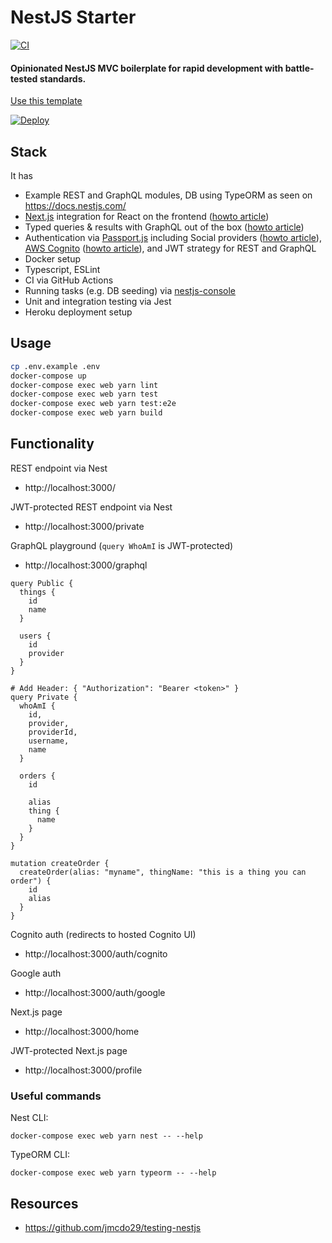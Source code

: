 # NestJS Starter
[![CI](https://github.com/thisismydesign/nestjs-starter/actions/workflows/ci.yml/badge.svg)](https://github.com/thisismydesign/nestjs-starter/actions/workflows/ci.yml)

#### Opinionated NestJS MVC boilerplate for rapid development with battle-tested standards.

[Use this template](https://github.com/thisismydesign/nestjs-starter/generate)

[![Deploy](https://www.herokucdn.com/deploy/button.svg)](https://heroku.com/deploy)

## Stack

It has
- Example REST and GraphQL modules, DB using TypeORM as seen on https://docs.nestjs.com/
- [Next.js](https://nextjs.org/) integration for React on the frontend ([howto article](https://csaba-apagyi.medium.com/nestjs-react-next-js-in-one-mvc-repo-for-rapid-prototyping-faed42a194ca))
- Typed queries & results with GraphQL out of the box ([howto article](https://csaba-apagyi.medium.com/automagically-typed-graphql-queries-and-results-with-apollo-3731bad989aa))
- Authentication via [Passport.js](http://www.passportjs.org/) including Social providers ([howto article](https://medium.com/csaba.apagyi/oauth2-in-nestjs-for-social-login-google-facebook-twitter-etc-8b405d570fd2)), [AWS Cognito](https://aws.amazon.com/cognito/) ([howto article](https://medium.com/csaba.apagyi/cognito-via-oauth2-in-nestjs-outsourcing-authentication-without-vendor-lock-in-ce908518f547)), and JWT strategy for REST and GraphQL
- Docker setup
- Typescript, ESLint
- CI via GitHub Actions
- Running tasks (e.g. DB seeding) via [nestjs-console](https://github.com/Pop-Code/nestjs-console)
- Unit and integration testing via Jest
- Heroku deployment setup

## Usage

```sh
cp .env.example .env
docker-compose up
docker-compose exec web yarn lint
docker-compose exec web yarn test
docker-compose exec web yarn test:e2e
docker-compose exec web yarn build
```

## Functionality

REST endpoint via Nest
- http://localhost:3000/

JWT-protected REST endpoint via Nest
- http://localhost:3000/private

GraphQL playground (`query WhoAmI` is JWT-protected)
- http://localhost:3000/graphql
```qgl
query Public {
  things {
    id
    name
  }

  users {
    id
    provider
  }
}

# Add Header: { "Authorization": "Bearer <token>" }
query Private {
  whoAmI {
    id,
    provider,
    providerId,
    username,
    name
  }

  orders {
    id

    alias
    thing {
      name
    }
  }
}

mutation createOrder {
  createOrder(alias: "myname", thingName: "this is a thing you can order") {
    id
    alias
  }
}
```

Cognito auth (redirects to hosted Cognito UI)
- http://localhost:3000/auth/cognito

Google auth
- http://localhost:3000/auth/google

Next.js page
- http://localhost:3000/home

JWT-protected Next.js page
- http://localhost:3000/profile

### Useful commands

Nest CLI:
```
docker-compose exec web yarn nest -- --help
```

TypeORM CLI:
```
docker-compose exec web yarn typeorm -- --help
```

## Resources

- https://github.com/jmcdo29/testing-nestjs
